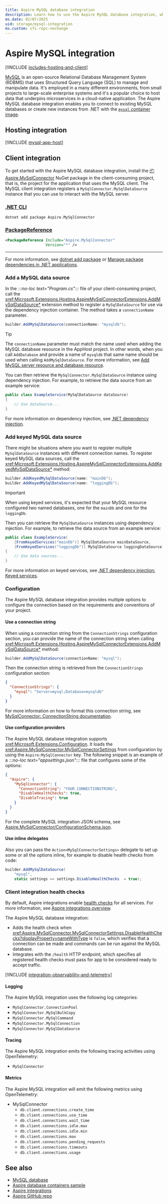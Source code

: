```yaml
---
title: Aspire MySQL database integration
description: Learn how to use the Aspire MySQL database integration, which includes both hosting and client integrations.
ms.date: 02/07/2025
uid: storage/mysql-integration
ms.custom: sfi-ropc-nochange
---
```


# Aspire MySQL integration

[!INCLUDE [includes-hosting-and-client](../includes/includes-hosting-and-client.md)]

[MySQL](https://www.mysql.com/) is an open-source Relational Database Management System (RDBMS) that uses Structured Query Language (SQL) to manage and manipulate data. It's employed in a many different environments, from small projects to large-scale enterprise systems and it's a popular choice to host data that underpins microservices in a cloud-native application. The Aspire MySQL database integration enables you to connect to existing MySQL databases or create new instances from .NET with the [`mysql` container image](https://hub.docker.com/_/mysql).

## Hosting integration

[!INCLUDE [mysql-app-host](includes/mysql-app-host.md)]

## Client integration

To get started with the Aspire MySQL database integration, install the [📦 Aspire.MySqlConnector](https://www.nuget.org/packages/Aspire.MySqlConnector) NuGet package in the client-consuming project, that is, the project for the application that uses the MySQL client. The MySQL client integration registers a `MySqlConnector.MySqlDataSource` instance that you can use to interact with the MySQL server.

### [.NET CLI](#tab/dotnet-cli)

```dotnetcli
dotnet add package Aspire.MySqlConnector
```

### [PackageReference](#tab/package-reference)

```xml
<PackageReference Include="Aspire.MySqlConnector"
                  Version="*" />
```

---

For more information, see [dotnet add package](/dotnet/core/tools/dotnet-add-package) or [Manage package dependencies in .NET applications](/dotnet/core/tools/dependencies).

### Add a MySQL data source

In the _:::no-loc text="Program.cs":::_ file of your client-consuming project, call the <xref:Microsoft.Extensions.Hosting.AspireMySqlConnectorExtensions.AddMySqlDataSource*> extension method to register a `MySqlDataSource` for use via the dependency injection container. The method takes a `connectionName` parameter.

```csharp
builder.AddMySqlDataSource(connectionName: "mysqldb");
```

> [!TIP]
> The `connectionName` parameter must match the name used when adding the MySQL database resource in the AppHost project. In other words, when you call `AddDatabase` and provide a name of `mysqldb` that same name should be used when calling `AddMySqlDataSource`. For more information, see [Add MySQL server resource and database resource](#add-mysql-server-resource-and-database-resource).

You can then retrieve the `MySqlConnector.MySqlDataSource` instance using dependency injection. For example, to retrieve the data source from an example service:

```csharp
public class ExampleService(MySqlDataSource dataSource)
{
    // Use dataSource...
}
```

For more information on dependency injection, see [.NET dependency injection](/dotnet/core/extensions/dependency-injection).

### Add keyed MySQL data source

There might be situations where you want to register multiple `MySqlDataSource` instances with different connection names. To register keyed MySQL data sources, call the <xref:Microsoft.Extensions.Hosting.AspireMySqlConnectorExtensions.AddKeyedMySqlDataSource*> method:

```csharp
builder.AddKeyedMySqlDataSource(name: "mainDb");
builder.AddKeyedMySqlDataSource(name: "loggingDb");
```

> [!IMPORTANT]
> When using keyed services, it's expected that your MySQL resource configured two named databases, one for the `mainDb` and one for the `loggingDb`.

Then you can retrieve the `MySqlDataSource` instances using dependency injection. For example, to retrieve the data source from an example service:

```csharp
public class ExampleService(
    [FromKeyedServices("mainDb")] MySqlDataSource mainDataSource,
    [FromKeyedServices("loggingDb")] MySqlDataSource loggingDataSource)
{
    // Use data sources...
}
```

For more information on keyed services, see [.NET dependency injection: Keyed services](/dotnet/core/extensions/dependency-injection#keyed-services).

### Configuration

The Aspire MySQL database integration provides multiple options to configure the connection based on the requirements and conventions of your project.

#### Use a connection string

When using a connection string from the `ConnectionStrings` configuration section, you can provide the name of the connection string when calling <xref:Microsoft.Extensions.Hosting.AspireMySqlConnectorExtensions.AddMySqlDataSource*> method:

```csharp
builder.AddMySqlDataSource(connectionName: "mysql");
```

Then the connection string is retrieved from the `ConnectionStrings` configuration section:

```json
{
  "ConnectionStrings": {
    "mysql": "Server=mysql;Database=mysqldb"
  }
}
```

For more information on how to format this connection string, see [MySqlConnector: ConnectionString documentation](https://mysqlconnector.net/connection-options/).

#### Use configuration providers

The Aspire MySQL database integration supports <xref:Microsoft.Extensions.Configuration>. It loads the <xref:Aspire.MySqlConnector.MySqlConnectorSettings> from configuration by using the `Aspire:MySqlConnector` key. The following snippet is an example of a _:::no-loc text="appsettings.json":::_ file that configures some of the options:

```json
{
  "Aspire": {
    "MySqlConnector": {
      "ConnectionString": "YOUR_CONNECTIONSTRING",
      "DisableHealthChecks": true,
      "DisableTracing": true
    }
  }
}
```

For the complete MySQL integration JSON schema, see [Aspire.MySqlConnector/ConfigurationSchema.json](https://github.com/dotnet/aspire/blob/main/src/Components/Aspire.MySqlConnector/ConfigurationSchema.json).

#### Use inline delegates

Also you can pass the `Action<MySqlConnectorSettings>` delegate to set up some or all the options inline, for example to disable health checks from code:

```csharp
builder.AddMySqlDataSource(
    "mysql",
    static settings => settings.DisableHealthChecks  = true);
```

### Client integration health checks

By default, Aspire integrations enable [health checks](../fundamentals/health-checks.md) for all services. For more information, see [Aspire integrations overview](../fundamentals/integrations-overview.md).

The Aspire MySQL database integration:

- Adds the health check when <xref:Aspire.MySqlConnector.MySqlConnectorSettings.DisableHealthChecks?displayProperty=nameWithType> is `false`, which verifies that a connection can be made and commands can be run against the MySQL database.
- Integrates with the `/health` HTTP endpoint, which specifies all registered health checks must pass for app to be considered ready to accept traffic.

[!INCLUDE [integration-observability-and-telemetry](../includes/integration-observability-and-telemetry.md)]

#### Logging

The Aspire MySQL integration uses the following log categories:

- `MySqlConnector.ConnectionPool`
- `MySqlConnector.MySqlBulkCopy`
- `MySqlConnector.MySqlCommand`
- `MySqlConnector.MySqlConnection`
- `MySqlConnector.MySqlDataSource`

#### Tracing

The Aspire MySQL integration emits the following tracing activities using OpenTelemetry:

- `MySqlConnector`

#### Metrics

The Aspire MySQL integration will emit the following metrics using OpenTelemetry:

- MySqlConnector
  - `db.client.connections.create_time`
  - `db.client.connections.use_time`
  - `db.client.connections.wait_time`
  - `db.client.connections.idle.max`
  - `db.client.connections.idle.min`
  - `db.client.connections.max`
  - `db.client.connections.pending_requests`
  - `db.client.connections.timeouts`
  - `db.client.connections.usage`

## See also

- [MySQL database](https://mysqlconnector.net/)
- [Aspire database containers sample](/samples/dotnet/aspire-samples/aspire-database-containers/)
- [Aspire integrations](../fundamentals/integrations-overview.md)
- [Aspire GitHub repo](https://github.com/dotnet/aspire)
